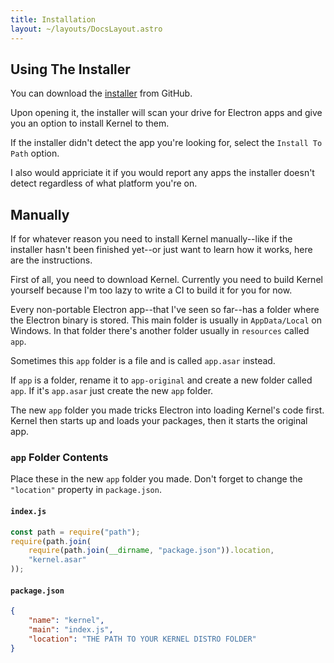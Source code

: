 ```yaml
---
title: Installation
layout: ~/layouts/DocsLayout.astro
---
```


## Using The Installer

You can download the [installer](https://github.com/kernel-mod/installer) from GitHub.

Upon opening it, the installer will scan your drive for Electron apps and give you an option to install Kernel to them.

If the installer didn't detect the app you're looking for, select the `Install To Path` option.

I also would appriciate it if you would report any apps the installer doesn't detect regardless of what platform you're on.

## Manually

If for whatever reason you need to install Kernel manually--like if the installer hasn't been finished yet--or just want to learn how it works, here are the instructions.

First of all, you need to download Kernel. Currently you need to build Kernel yourself because I'm too lazy to write a CI to build it for you for now.

Every non-portable Electron app--that I've seen so far--has a folder where the Electron binary is stored. This main folder is usually in `AppData/Local` on Windows. In that folder there's another folder usually in `resources` called `app`.

Sometimes this `app` folder is a file and is called `app.asar` instead.

If `app` is a folder, rename it to `app-original` and create a new folder called `app`. If it's `app.asar` just create the new `app` folder.

The new `app` folder you made tricks Electron into loading Kernel's code first. Kernel then starts up and loads your packages, then it starts the original app.

### `app` Folder Contents

Place these in the new `app` folder you made. Don't forget to change the `"location"` property in `package.json`.

#### `index.js`

```js
const path = require("path");
require(path.join(
	require(path.join(__dirname, "package.json")).location,
	"kernel.asar"
));
```

#### `package.json`

```json
{
	"name": "kernel",
	"main": "index.js",
	"location": "THE PATH TO YOUR KERNEL DISTRO FOLDER"
}
```
